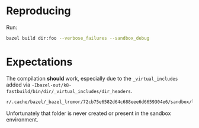 # Reproducing

Run:

``` sh
bazel build dir:foo --verbose_failures --sandbox_debug
```

# Expectations 

The compilation __should__ work, especially due to the `_virtual_includes` added via `-Ibazel-out/k8-fastbuild/bin/dir/_virtual_includes/dir_headers`.

``` sh
r/.cache/bazel/_bazel_lromor/72cb75e6582d64c688eee6d6659304e6/sandbox/linux-sandbox/2/stats.out -D -- /usr/bin/gcc -U_FORTIFY_SOURCE -fstack-protector -Wall -Wunused-but-set-parameter -Wno-free-nonheap-object -fno-omit-frame-pointer '-std=c++0x' -MD -MF bazel-out/k8-fastbuild/bin/dir/_objs/foo/foo.pic.d '-frandom-seed=bazel-out/k8-fastbuild/bin/dir/_objs/foo/foo.pic.o' -fPIC '-DBAZEL_CURRENT_REPOSITORY=""' -iquote . -iquote bazel-out/k8-fastbuild/bin -Ibazel-out/k8-fastbuild/bin/dir/_virtual_includes/dir_headers -fno-canonical-system-headers -Wno-builtin-macro-redefined '-D__DATE__="redacted"' '-D__TIMESTAMP__="redacted"' '-D__TIME__="redacted"' -c dir/foo.cc -o bazel-out/k8-fastbuild/bin/dir/_objs/foo/foo.pic.o
```

Unfortunately that folder is never created or present in the sandbox environment.
